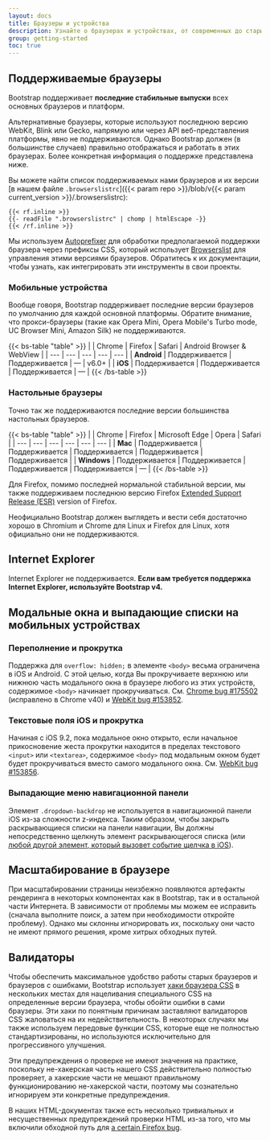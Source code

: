 ```yaml
---
layout: docs
title: Браузеры и устройства
description: Узнайте о браузерах и устройствах, от современных до старых, которые поддерживаются Bootstrap, включая известные особенности и ошибки для каждого из них.
group: getting-started
toc: true
---
```


## Поддерживаемые браузеры

Bootstrap поддерживает **последние стабильные выпуски** всех основных браузеров и платформ.

Альтернативные браузеры, которые используют последнюю версию WebKit, Blink или Gecko, напрямую или через API веб-представления платформы, явно не поддерживаются. Однако Bootstrap должен (в большинстве случаев) правильно отображаться и работать в этих браузерах. Более конкретная информация о поддержке представлена ниже.

Вы можете найти список поддерживаемых нами браузеров и их версии [в нашем файле `.browserslistrc`]({{< param repo >}}/blob/v{{< param current_version >}}/.browserslistrc):

```text
{{< rf.inline >}}
{{- readFile ".browserslistrc" | chomp | htmlEscape -}}
{{< /rf.inline >}}
```

Мы используем [Autoprefixer](https://github.com/postcss/autoprefixer) для обработки предполагаемой поддержки браузера через префиксы CSS, который использует [Browserslist](https://github.com/browserslist/browserslist) для управления этими версиями браузеров. Обратитесь к их документации, чтобы узнать, как интегрировать эти инструменты в свои проекты.

### Мобильные устройства

Вообще говоря, Bootstrap поддерживает последние версии браузеров по умолчанию для каждой основной платформы. Обратите внимание, что прокси-браузеры (такие как Opera Mini, Opera Mobile's Turbo mode, UC Browser Mini, Amazon Silk) не поддерживаются.

{{< bs-table "table" >}}
| | Chrome | Firefox | Safari | Android Browser &amp; WebView |
| --- | --- | --- | --- | --- |
| **Android** | Поддерживается | Поддерживается | <span class="text-body-secondary">&mdash;</span> | v6.0+ |
| **iOS** | Поддерживается | Поддерживается | Поддерживается | <span class="text-body-secondary">&mdash;</span> |
{{< /bs-table >}}

### Настольные браузеры

Точно так же поддерживаются последние версии большинства настольных браузеров.

{{< bs-table "table" >}}
| | Chrome | Firefox | Microsoft Edge | Opera | Safari |
| --- | --- | --- | --- | --- | --- |
| **Mac** | Поддерживается | Поддерживается | Поддерживается | Поддерживается | Поддерживается |
| **Windows** | Поддерживается | Поддерживается | Поддерживается | Поддерживается | <span class="text-body-secondary">&mdash;</span> |
{{< /bs-table >}}

Для Firefox, помимо последней нормальной стабильной версии, мы также поддерживаем последнюю версию Firefox [Extended Support Release (ESR)](https://www.mozilla.org/en-US/firefox/enterprise/) version of Firefox.

Неофициально Bootstrap должен выглядеть и вести себя достаточно хорошо в Chromium и Chrome для Linux и Firefox для Linux, хотя официально они не поддерживаются.

## Internet Explorer

Internet Explorer не поддерживается. **Если вам требуется поддержка Internet Explorer, используйте Bootstrap v4.**

## Модальные окна и выпадающие списки на мобильных устройствах

### Переполнение и прокрутка

Поддержка для `overflow: hidden;` в элементе `<body>` весьма ограничена в iOS и Android. С этой целью, когда Вы прокручиваете верхнюю или нижнюю часть модального окна в браузере любого из этих устройств, содержимое `<body>` начинает прокручиваться. См. [Chrome bug #175502](https://bugs.chromium.org/p/chromium/issues/detail?id=175502) (исправлено в Chrome v40) и [WebKit bug #153852](https://bugs.webkit.org/show_bug.cgi?id=153852).

### Текстовые поля iOS и прокрутка

Начиная с iOS 9.2, пока модальное окно открыто, если начальное прикосновение жеста прокрутки находится в пределах текстового `<input>` или `<textarea>`, содержимое `<body>` под модальным окном будет будет прокручиваться вместо самого модального окна. См. [WebKit bug #153856](https://bugs.webkit.org/show_bug.cgi?id=153856).

### Выпадающие меню навигационной панели

Элемент `.dropdown-backdrop` не используется в навигационной панели iOS из-за сложности z-индекса. Таким образом, чтобы закрыть раскрывающиеся списки на панели навигации, Вы должны непосредственно щелкнуть элемент раскрывающегося списка (или [любой другой элемент, который вызовет событие щелчка в iOS](https://developer.mozilla.org/en-US/docs/Web/API/Element/click_event#Safari_Mobile)).

## Масштабирование в браузере

При масштабировании страницы неизбежно появляются артефакты рендеринга в некоторых компонентах как в Bootstrap, так и в остальной части Интернета. В зависимости от проблемы мы можем ее исправить (сначала выполните поиск, а затем при необходимости откройте проблему). Однако мы склонны игнорировать их, поскольку они часто не имеют прямого решения, кроме хитрых обходных путей.

## Валидаторы

Чтобы обеспечить максимальное удобство работы старых браузеров и браузеров с ошибками, Bootstrap использует [хаки браузера CSS](http://browserhacks.com/) в нескольких местах для нацеливания специального CSS на определенные версии браузера, чтобы обойти ошибки в сами браузеры. Эти хаки по понятным причинам заставляют валидаторов CSS жаловаться на их недействительность. В некоторых случаях мы также используем передовые функции CSS, которые еще не полностью стандартизированы, но используются исключительно для прогрессивного улучшения.

Эти предупреждения о проверке не имеют значения на практике, поскольку не-хакерская часть нашего CSS действительно полностью проверяет, а хакерские части не мешают правильному функционированию не-хакерской части, поэтому мы сознательно игнорируем эти конкретные предупреждения.

В наших HTML-документах также есть несколько тривиальных и несущественных предупреждений проверки HTML из-за того, что мы включили обходной путь для [a certain Firefox bug](https://bugzilla.mozilla.org/show_bug.cgi?id=654072).
